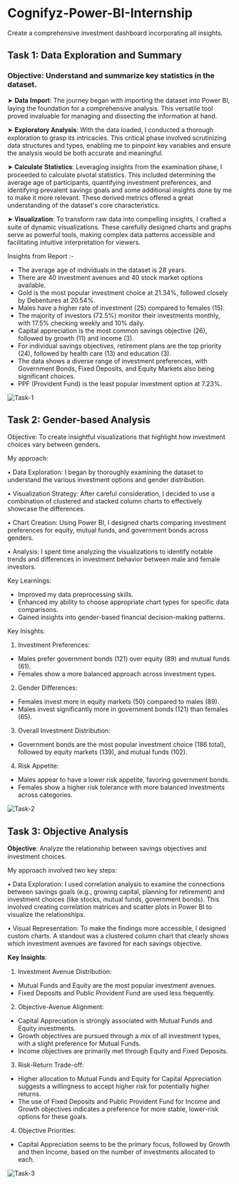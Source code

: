 # Cognifyz-Power-BI-Internship
Create a comprehensive investment dashboard incorporating all insights.

## Task 1: Data Exploration and Summary

### Objective: Understand and summarize key statistics in the dataset.

➤ 𝐃𝐚𝐭𝐚 𝐈𝐦𝐩𝐨𝐫𝐭: The journey began with importing the dataset into Power BI, laying the foundation for a comprehensive analysis. This versatile tool proved invaluable for managing and dissecting the information at hand.

➤ 𝐄𝐱𝐩𝐥𝐨𝐫𝐚𝐭𝐨𝐫𝐲 𝐀𝐧𝐚𝐥𝐲𝐬𝐢𝐬: With the data loaded, I conducted a thorough exploration to grasp its intricacies. This critical phase involved scrutinizing data structures and types, enabling me to pinpoint key variables and ensure the analysis would be both accurate and meaningful.

➤ 𝐂𝐚𝐥𝐜𝐮𝐥𝐚𝐭𝐞 𝐒𝐭𝐚𝐭𝐢𝐬𝐭𝐢𝐜𝐬: Leveraging insights from the examination phase, I proceeded to calculate pivotal statistics. This included determining the average age of participants, quantifying investment preferences, and identifying prevalent savings goals and some additional insights done by me to make it more relevant. These derived metrics offered a great understanding of the dataset's core characteristics.

➤ 𝐕𝐢𝐬𝐮𝐚𝐥𝐢𝐳𝐚𝐭𝐢𝐨𝐧: To transform raw data into compelling insights, I crafted a suite of dynamic visualizations. These carefully designed charts and graphs serve as powerful tools, making complex data patterns accessible and facilitating intuitive interpretation for viewers.

Insights from Report :-

- The average age of individuals in the dataset is 28 years.
- There are 40 investment avenues and 40 stock market options available.
- Gold is the most popular investment choice at 21.34%, followed closely by Debentures at 20.54%.
- Males have a higher rate of investment (25) compared to females (15).
- The majority of investors (72.5%) monitor their investments monthly, with 17.5% checking weekly and 10% daily.
- Capital appreciation is the most common savings objective (26), followed by growth (11) and income (3).
- For individual savings objectives, retirement plans are the top priority (24), followed by health care (13) and education (3).
- The data shows a diverse range of investment preferences, with Government Bonds, Fixed Deposits, and Equity Markets also being significant choices.
- PPF (Provident Fund) is the least popular investment option at 7.23%.

![Task-1](https://github.com/user-attachments/assets/e4dbc7ba-517d-4189-aed4-73f35b783c2d)


## Task 2: Gender-based Analysis

Objective: To create insightful visualizations that highlight how investment choices vary between genders.

My approach:

• Data Exploration: I began by thoroughly examining the dataset to understand the various investment options and gender distribution.

• Visualization Strategy: After careful consideration, I decided to use a combination of clustered and stacked column charts to effectively showcase the differences.

• Chart Creation: Using Power BI, I designed charts comparing investment preferences for equity, mutual funds, and government bonds across genders.

• Analysis: I spent time analyzing the visualizations to identify notable trends and differences in investment behavior between male and female investors.

Key Learnings:

- Improved my data preprocessing skills.
- Enhanced my ability to choose appropriate chart types for specific data comparisons.
- Gained insights into gender-based financial decision-making patterns.

Key Inisghts:

1. Investment Preferences:

- Males prefer government bonds (121) over equity (89) and mutual funds (61).
- Females show a more balanced approach across investment types.

2. Gender Differences:

- Females invest more in equity markets (50) compared to males (89).
- Males invest significantly more in government bonds (121) than females (65).

3. Overall Investment Distribution:
- Government bonds are the most popular investment choice (186 total), followed by equity markets (139), and mutual funds (102).

4. Risk Appetite:
- Males appear to have a lower risk appetite, favoring government bonds.
- Females show a higher risk tolerance with more balanced investments across categories.

![Task-2](https://github.com/user-attachments/assets/afdfe9b7-c512-49b7-b12b-fe54a37444b6)


## Task 3: Objective Analysis

𝐎𝐛𝐣𝐞𝐜𝐭𝐢𝐯𝐞: Analyze the relationship between savings objectives and investment choices.

My approach involved two key steps:

• Data Exploration: I used correlation analysis to examine the connections between savings goals (e.g., growing capital, planning for retirement) and investment choices (like stocks, mutual funds, government bonds). This involved creating correlation matrices and scatter plots in Power BI to visualize the relationships.

• Visual Representation: To make the findings more accessible, I designed custom charts. A standout was a clustered column chart that clearly shows which investment avenues are favored for each savings objective.

𝐊𝐞𝐲 𝐈𝐧𝐬𝐢𝐠𝐡𝐭𝐬: 

1. Investment Avenue Distribution:
- Mutual Funds and Equity are the most popular investment avenues.
- Fixed Deposits and Public Provident Fund are used less frequently.

2. Objective-Avenue Alignment:
- Capital Appreciation is strongly associated with Mutual Funds and Equity investments.
- Growth objectives are pursued through a mix of all investment types, with a slight preference for Mutual Funds.
- Income objectives are primarily met through Equity and Fixed Deposits.

3. Risk-Return Trade-off:
- Higher allocation to Mutual Funds and Equity for Capital Appreciation suggests a willingness to accept higher risk for potentially higher returns.
- The use of Fixed Deposits and Public Provident Fund for Income and Growth objectives indicates a preference for more stable, lower-risk options for these goals.

4. Objective Priorities:
- Capital Appreciation seems to be the primary focus, followed by Growth and then Income, based on the number of investments allocated to each.

![Task-3](https://github.com/user-attachments/assets/1bd9434c-d73c-4ce9-a217-7e9f57ae526c)
